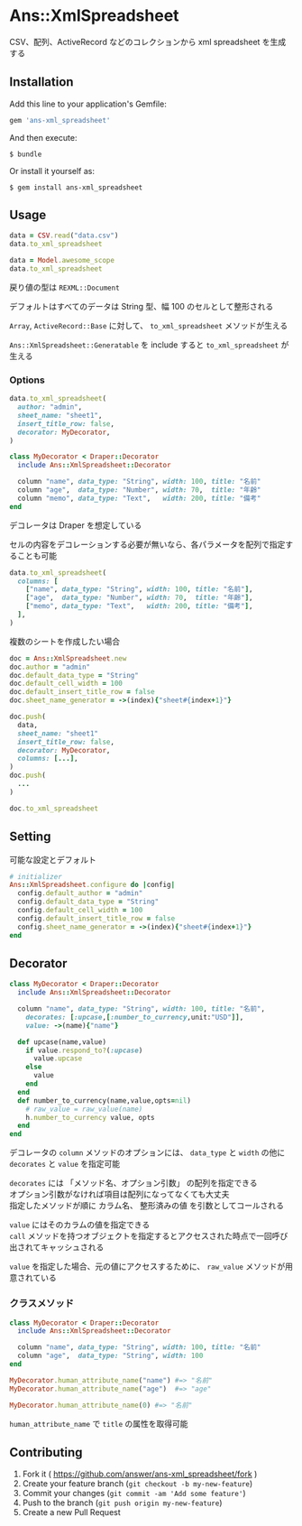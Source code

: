 # Ans::XmlSpreadsheet

CSV、配列、ActiveRecord などのコレクションから xml spreadsheet を生成する

## Installation

Add this line to your application's Gemfile:

```ruby
gem 'ans-xml_spreadsheet'
```

And then execute:

    $ bundle

Or install it yourself as:

    $ gem install ans-xml_spreadsheet

## Usage

```ruby
data = CSV.read("data.csv")
data.to_xml_spreadsheet

data = Model.awesome_scope
data.to_xml_spreadsheet
```

戻り値の型は `REXML::Document`

デフォルトはすべてのデータは String 型、幅 100 のセルとして整形される

`Array`, `ActiveRecord::Base` に対して、 `to_xml_spreadsheet` メソッドが生える

`Ans::XmlSpreadsheet::Generatable` を include すると `to_xml_spreadsheet` が生える

### Options

```ruby
data.to_xml_spreadsheet(
  author: "admin",
  sheet_name: "sheet1",
  insert_title_row: false,
  decorator: MyDecorator,
)

class MyDecorator < Draper::Decorator
  include Ans::XmlSpreadsheet::Decorator

  column "name", data_type: "String", width: 100, title: "名前"
  column "age",  data_type: "Number", width: 70,  title: "年齢"
  column "memo", data_type: "Text",   width: 200, title: "備考"
end
```

デコレータは Draper を想定している

セルの内容をデコレーションする必要が無いなら、各パラメータを配列で指定することも可能

```ruby
data.to_xml_spreadsheet(
  columns: [
    ["name", data_type: "String", width: 100, title: "名前"],
    ["age",  data_type: "Number", width: 70,  title: "年齢"],
    ["memo", data_type: "Text",   width: 200, title: "備考"],
  ],
)
```

複数のシートを作成したい場合

```ruby
doc = Ans::XmlSpreadsheet.new
doc.author = "admin"
doc.default_data_type = "String"
doc.default_cell_width = 100
doc.default_insert_title_row = false
doc.sheet_name_generator = ->(index){"sheet#{index+1}"}

doc.push(
  data,
  sheet_name: "sheet1"
  insert_title_row: false,
  decorator: MyDecorator,
  columns: [...],
)
doc.push(
  ...
)

doc.to_xml_spreadsheet
```

## Setting

可能な設定とデフォルト

```ruby
# initializer
Ans::XmlSpreadsheet.configure do |config|
  config.default_author = "admin"
  config.default_data_type = "String"
  config.default_cell_width = 100
  config.default_insert_title_row = false
  config.sheet_name_generator = ->(index){"sheet#{index+1}"}
end
```

## Decorator

```ruby
class MyDecorator < Draper::Decorator
  include Ans::XmlSpreadsheet::Decorator

  column "name", data_type: "String", width: 100, title: "名前",
    decorates: [:upcase,[:number_to_currency,unit:"USD"]],
    value: ->(name){"name"}

  def upcase(name,value)
    if value.respond_to?(:upcase)
      value.upcase
    else
      value
    end
  end
  def number_to_currency(name,value,opts=nil)
    # raw_value = raw_value(name)
    h.number_to_currency value, opts
  end
end
```

デコレータの `column` メソッドのオプションには、 `data_type` と `width` の他に `decorates` と `value` を指定可能

`decorates` には 「メソッド名、オプション引数」 の配列を指定できる  
オプション引数がなければ項目は配列になってなくても大丈夫  
指定したメソッドが順に カラム名、 整形済みの値 を引数としてコールされる

`value` にはそのカラムの値を指定できる  
`call` メソッドを持つオブジェクトを指定するとアクセスされた時点で一回呼び出されてキャッシュされる

`value` を指定した場合、元の値にアクセスするために、 `raw_value` メソッドが用意されている

### クラスメソッド

```ruby
class MyDecorator < Draper::Decorator
  include Ans::XmlSpreadsheet::Decorator

  column "name", data_type: "String", width: 100, title: "名前"
  column "age",  data_type: "String", width: 100
end

MyDecorator.human_attribute_name("name") #=> "名前"
MyDecorator.human_attribute_name("age")  #=> "age"

MyDecorator.human_attribute_name(0) #=> "名前"
```

`human_attribute_name` で `title` の属性を取得可能

## Contributing

1. Fork it ( https://github.com/answer/ans-xml_spreadsheet/fork )
2. Create your feature branch (`git checkout -b my-new-feature`)
3. Commit your changes (`git commit -am 'Add some feature'`)
4. Push to the branch (`git push origin my-new-feature`)
5. Create a new Pull Request
